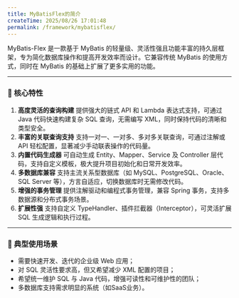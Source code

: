 ```yaml
---
title: MyBatisFlex的简介
createTime: 2025/08/26 17:01:48
permalink: /framework/mybatisflex/
---
```

MyBatis-Flex 是一款基于 MyBatis 的轻量级、灵活性强且功能丰富的持久层框架，专为简化数据库操作和提高开发效率而设计。它兼容传统 MyBatis 的使用方式，同时在 MyBatis 的基础上扩展了更多实用的功能。

------

### 🚀 核心特性

1. **高度灵活的查询构建**
   提供强大的链式 API 和 Lambda 表达式支持，可通过 Java 代码快速构建复杂 SQL 查询，无需编写 XML，同时保持代码的清晰和类型安全。
2. **丰富的关联查询支持**
   支持一对一、一对多、多对多关联查询，可通过注解或 API 轻松配置，显著减少手动联表操作的代码量。
3. **内置代码生成器**
   可自动生成 Entity、Mapper、Service 及 Controller 层代码，支持自定义模板，极大提升项目初始化和日常开发效率。
4. **多数据库兼容**
   支持主流关系型数据库（如 MySQL、PostgreSQL、Oracle、SQL Server 等），方言自适应，切换数据库时无需修改代码。
5. **增强的事务管理**
   提供注解驱动和编程式事务管理，兼容 Spring 事务，支持多数据源和分布式事务场景。
6. **扩展性强**
   支持自定义 TypeHandler、插件拦截器（Interceptor），可灵活扩展 SQL 生成逻辑和执行过程。

------

### 🧩 典型使用场景

- 需要快速开发、迭代的企业级 Web 应用；
- 对 SQL 灵活性要求高，但又希望减少 XML 配置的项目；
- 希望统一维护 SQL 与 Java 代码，增强可读性和可维护性的团队；
- 多数据库支持需求明显的系统（如SaaS业务）。